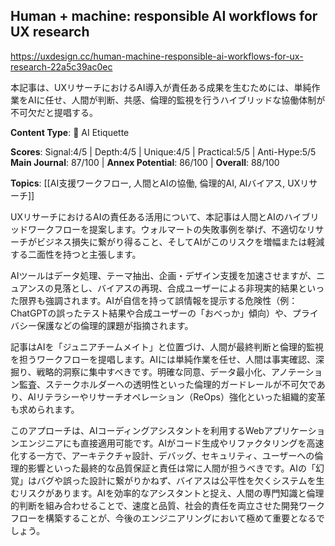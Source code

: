 ## Human + machine: responsible AI workflows for UX research

https://uxdesign.cc/human-machine-responsible-ai-workflows-for-ux-research-22a5c39ac0ec

本記事は、UXリサーチにおけるAI導入が責任ある成果を生むためには、単純作業をAIに任せ、人間が判断、共感、倫理的監視を行うハイブリッドな協働体制が不可欠だと提唱する。

**Content Type**: 🤝 AI Etiquette

**Scores**: Signal:4/5 | Depth:4/5 | Unique:4/5 | Practical:5/5 | Anti-Hype:5/5
**Main Journal**: 87/100 | **Annex Potential**: 86/100 | **Overall**: 88/100

**Topics**: [[AI支援ワークフロー, 人間とAIの協働, 倫理的AI, AIバイアス, UXリサーチ]]

UXリサーチにおけるAIの責任ある活用について、本記事は人間とAIのハイブリッドワークフローを提案します。ウォルマートの失敗事例を挙げ、不適切なリサーチがビジネス損失に繋がり得ること、そしてAIがこのリスクを増幅または軽減する二面性を持つと主張します。

AIツールはデータ処理、テーマ抽出、企画・デザイン支援を加速させますが、ニュアンスの見落とし、バイアスの再現、合成ユーザーによる非現実的結果といった限界も強調されます。AIが自信を持って誤情報を提示する危険性（例：ChatGPTの誤ったテスト結果や合成ユーザーの「おべっか」傾向）や、プライバシー保護などの倫理的課題が指摘されます。

記事はAIを「ジュニアチームメイト」と位置づけ、人間が最終判断と倫理的監視を担うワークフローを提唱します。AIには単純作業を任せ、人間は事実確認、深掘り、戦略的洞察に集中すべきです。明確な同意、データ最小化、アノテーション監査、ステークホルダーへの透明性といった倫理的ガードレールが不可欠であり、AIリテラシーやリサーチオペレーション（ReOps）強化といった組織的変革も求められます。

このアプローチは、AIコーディングアシスタントを利用するWebアプリケーションエンジニアにも直接適用可能です。AIがコード生成やリファクタリングを高速化する一方で、アーキテクチャ設計、デバッグ、セキュリティ、ユーザーへの倫理的影響といった最終的な品質保証と責任は常に人間が担うべきです。AIの「幻覚」はバグや誤った設計に繋がりかねず、バイアスは公平性を欠くシステムを生むリスクがあります。AIを効率的なアシスタントと捉え、人間の専門知識と倫理的判断を組み合わせることで、速度と品質、社会的責任を両立させた開発ワークフローを構築することが、今後のエンジニアリングにおいて極めて重要となるでしょう。